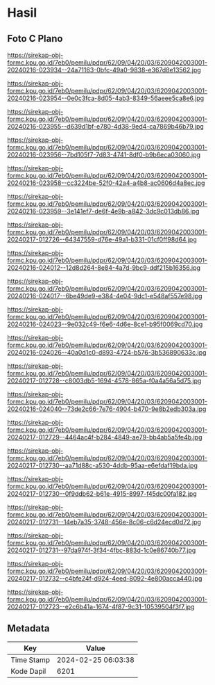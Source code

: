 # Hasil

## Foto C Plano

https://sirekap-obj-formc.kpu.go.id/7eb0/pemilu/pdpr/62/09/04/20/03/6209042003001-20240216-023934--24a71163-0bfc-49a0-9838-e367d8e13562.jpg

https://sirekap-obj-formc.kpu.go.id/7eb0/pemilu/pdpr/62/09/04/20/03/6209042003001-20240216-023954--0e0c3fca-8d05-4ab3-8349-56aeee5ca8e6.jpg

https://sirekap-obj-formc.kpu.go.id/7eb0/pemilu/pdpr/62/09/04/20/03/6209042003001-20240216-023955--d639d1bf-e780-4d38-9ed4-ca7869b46b79.jpg

https://sirekap-obj-formc.kpu.go.id/7eb0/pemilu/pdpr/62/09/04/20/03/6209042003001-20240216-023956--7bd105f7-7d83-4741-8df0-b9b6eca03060.jpg

https://sirekap-obj-formc.kpu.go.id/7eb0/pemilu/pdpr/62/09/04/20/03/6209042003001-20240216-023958--cc3224be-52f0-42a4-a4b8-ac0606d4a8ec.jpg

https://sirekap-obj-formc.kpu.go.id/7eb0/pemilu/pdpr/62/09/04/20/03/6209042003001-20240216-023959--3e141ef7-de6f-4e9b-a842-3dc9c013db86.jpg

https://sirekap-obj-formc.kpu.go.id/7eb0/pemilu/pdpr/62/09/04/20/03/6209042003001-20240217-012726--64347559-d76e-49a1-b331-01cf0ff98d64.jpg

https://sirekap-obj-formc.kpu.go.id/7eb0/pemilu/pdpr/62/09/04/20/03/6209042003001-20240216-024012--12d8d264-8e84-4a7d-9bc9-ddf215b16356.jpg

https://sirekap-obj-formc.kpu.go.id/7eb0/pemilu/pdpr/62/09/04/20/03/6209042003001-20240216-024017--6be49de9-e384-4e04-9dc1-e548af557e98.jpg

https://sirekap-obj-formc.kpu.go.id/7eb0/pemilu/pdpr/62/09/04/20/03/6209042003001-20240216-024023--9e032c49-f6e6-4d6e-8ce1-b95f0069cd70.jpg

https://sirekap-obj-formc.kpu.go.id/7eb0/pemilu/pdpr/62/09/04/20/03/6209042003001-20240216-024026--40a0d1c0-d893-4724-b576-3b536890633c.jpg

https://sirekap-obj-formc.kpu.go.id/7eb0/pemilu/pdpr/62/09/04/20/03/6209042003001-20240217-012728--c8003db5-1694-4578-865a-f0a4a56a5d75.jpg

https://sirekap-obj-formc.kpu.go.id/7eb0/pemilu/pdpr/62/09/04/20/03/6209042003001-20240216-024040--73de2c66-7e76-4904-b470-9e8b2edb303a.jpg

https://sirekap-obj-formc.kpu.go.id/7eb0/pemilu/pdpr/62/09/04/20/03/6209042003001-20240217-012729--4464ac4f-b284-4849-ae79-bb4ab5a5fe4b.jpg

https://sirekap-obj-formc.kpu.go.id/7eb0/pemilu/pdpr/62/09/04/20/03/6209042003001-20240217-012730--aa71d88c-a530-4ddb-95aa-e6efdaf19bda.jpg

https://sirekap-obj-formc.kpu.go.id/7eb0/pemilu/pdpr/62/09/04/20/03/6209042003001-20240217-012730--0f9ddb62-b61e-4915-8997-f45dc00fa182.jpg

https://sirekap-obj-formc.kpu.go.id/7eb0/pemilu/pdpr/62/09/04/20/03/6209042003001-20240217-012731--14eb7a35-3748-456e-8c06-c6d24ecd0d72.jpg

https://sirekap-obj-formc.kpu.go.id/7eb0/pemilu/pdpr/62/09/04/20/03/6209042003001-20240217-012731--97da974f-3f34-4fbc-883d-1c0e86740b77.jpg

https://sirekap-obj-formc.kpu.go.id/7eb0/pemilu/pdpr/62/09/04/20/03/6209042003001-20240217-012732--c4bfe24f-d924-4eed-8092-4e800acca440.jpg

https://sirekap-obj-formc.kpu.go.id/7eb0/pemilu/pdpr/62/09/04/20/03/6209042003001-20240217-012723--e2c6b41a-1674-4f87-9c31-10539504f3f7.jpg


## Metadata

| Key        | Value               |
| ---------- | ------------------- |
| Time Stamp | 2024-02-25 06:03:38 |
| Kode Dapil | 6201                |



